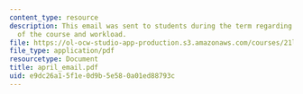 ```yaml
---
content_type: resource
description: This email was sent to students during the term regarding the status
  of the course and workload.
file: https://ol-ocw-studio-app-production.s3.amazonaws.com/courses/21l-009-shakespeare-spring-2004/e9dc26a15f1e0d9b5e580a01ed88793c_april_email.pdf
file_type: application/pdf
resourcetype: Document
title: april_email.pdf
uid: e9dc26a1-5f1e-0d9b-5e58-0a01ed88793c
---
```

